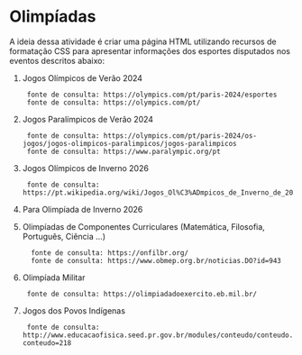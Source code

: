 # Olimpíadas

A ideia dessa atividade é criar uma página HTML utilizando recursos de formatação CSS para apresentar  informações dos esportes disputados nos eventos descritos abaixo:

1.    Jogos Olímpicos de Verão 2024

           fonte de consulta: https://olympics.com/pt/paris-2024/esportes
           fonte de consulta: https://olympics.com/pt/ 

2.    Jogos Paralímpicos de Verão 2024

           fonte de consulta: https://olympics.com/pt/paris-2024/os-jogos/jogos-olimpicos-paralimpicos/jogos-paralimpicos
           fonte de consulta: https://www.paralympic.org/pt

3.    Jogos Olímpicos de Inverno 2026

           fonte de consulta: https://pt.wikipedia.org/wiki/Jogos_Ol%C3%ADmpicos_de_Inverno_de_2026

4.   Para Olimpíada de Inverno 2026

5.   Olimpíadas de Componentes Curriculares (Matemática, Filosofia, Português, Ciência …)

           fonte de consulta: https://onfilbr.org/
           fonte de consulta: https://www.obmep.org.br/noticias.DO?id=943

6.    Olimpíada Militar

           fonte de consulta: https://olimpiadadoexercito.eb.mil.br/

7.    Jogos dos Povos Indígenas

           fonte de consulta: http://www.educacaofisica.seed.pr.gov.br/modules/conteudo/conteudo.php?conteudo=218

